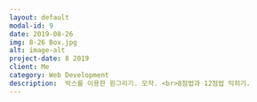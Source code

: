 ```yaml
---
layout: default
modal-id: 9
date: 2019-08-26
img: 8-26 Box.jpg
alt: image-alt
project-date: 8 2019
client: Me
category: Web Development
description:  박스를 이용한 원그리기. 모작. <br>8점법과 12점법 익히기.
---
```

